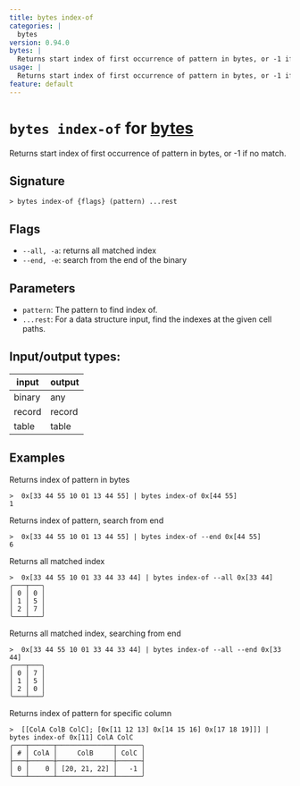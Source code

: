 ```yaml
---
title: bytes index-of
categories: |
  bytes
version: 0.94.0
bytes: |
  Returns start index of first occurrence of pattern in bytes, or -1 if no match.
usage: |
  Returns start index of first occurrence of pattern in bytes, or -1 if no match.
feature: default
---
```

<!-- This file is automatically generated. Please edit the command in https://github.com/nushell/nushell instead. -->

# `bytes index-of` for [bytes](/commands/categories/bytes.md)

<div class='command-title'>Returns start index of first occurrence of pattern in bytes, or -1 if no match.</div>

## Signature

```> bytes index-of {flags} (pattern) ...rest```

## Flags

 -  `--all, -a`: returns all matched index
 -  `--end, -e`: search from the end of the binary

## Parameters

 -  `pattern`: The pattern to find index of.
 -  `...rest`: For a data structure input, find the indexes at the given cell paths.


## Input/output types:

| input  | output |
| ------ | ------ |
| binary | any    |
| record | record |
| table  | table  |
## Examples

Returns index of pattern in bytes
```nu
>  0x[33 44 55 10 01 13 44 55] | bytes index-of 0x[44 55]
1
```

Returns index of pattern, search from end
```nu
>  0x[33 44 55 10 01 13 44 55] | bytes index-of --end 0x[44 55]
6
```

Returns all matched index
```nu
>  0x[33 44 55 10 01 33 44 33 44] | bytes index-of --all 0x[33 44]
╭───┬───╮
│ 0 │ 0 │
│ 1 │ 5 │
│ 2 │ 7 │
╰───┴───╯

```

Returns all matched index, searching from end
```nu
>  0x[33 44 55 10 01 33 44 33 44] | bytes index-of --all --end 0x[33 44]
╭───┬───╮
│ 0 │ 7 │
│ 1 │ 5 │
│ 2 │ 0 │
╰───┴───╯

```

Returns index of pattern for specific column
```nu
>  [[ColA ColB ColC]; [0x[11 12 13] 0x[14 15 16] 0x[17 18 19]]] | bytes index-of 0x[11] ColA ColC
╭───┬──────┬──────────────┬──────╮
│ # │ ColA │     ColB     │ ColC │
├───┼──────┼──────────────┼──────┤
│ 0 │    0 │ [20, 21, 22] │   -1 │
╰───┴──────┴──────────────┴──────╯

```
